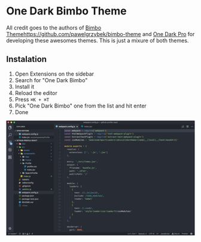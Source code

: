 # One Dark Bimbo Theme

All credit goes to the authors of [Bimbo Theme]()https://github.com/pawelgrzybek/bimbo-theme and [One Dark Pro](https://github.com/Binaryify/OneDark-Pro) for developing these awesomes themes. This is just a mixure of both themes.

## Instalation

1. Open Extensions on the sidebar
2. Search for "One Dark Bimbo"
3. Install it
4. Reload the editor
5. Press `⌘K + ⌘T`
6. Pick "One Dark Bimbo" one from the list and hit enter
7. Done

![One Dark Bimbo Theme](https://github.com/marioterron/one-dark-bimbo-theme/raw/master/images/screenshot.png)
